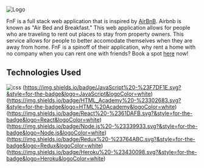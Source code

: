 ![Logo](https://i.ibb.co/7NMVBTx/fflogo.png)

FnF is a full stack web application that is inspired by [AirBnB](https://www.airbnb.com/). Airbnb is known as "Air Bed and Breakfast." This web application allows for people who are traveling to rent out places to stay from property owners. This service allows for people to better accomodate themselves when they are away from home. FnF is a spinoff of their application, why rent a home with no company when you can rent one with friends? Book a spot [here](https://shinymango.herokuapp.com/) now!

## Technologies Used
![css](https://img.shields.io/badge/CSS_Wizardry%20-%23F43059.svg?&style=for-the-badge&logo=CSS%20Wizardry&logoColor=white)
(https://img.shields.io/badge/JavaScript%20-%23F7DF1E.svg?&style=for-the-badge&logo=JavaScript&logoColor=white)
(https://img.shields.io/badge/HTML_Academy%20-%23302683.svg?&style=for-the-badge&logo=HTML%20Academy&logoColor=white)
(https://img.shields.io/badge/React%20-%2361DAFB.svg?&style=for-the-badge&logo=React&logoColor=white)
(https://img.shields.io/badge/Node.js%20-%23339933.svg?&style=for-the-badge&logo=Node.js&logoColor=white)
(https://img.shields.io/badge/Redux%20-%23764ABC.svg?&style=for-the-badge&logo=Redux&logoColor=white)
(https://img.shields.io/badge/Heroku%20-%23430098.svg?&style=for-the-badge&logo=Heroku&logoColor=white)
